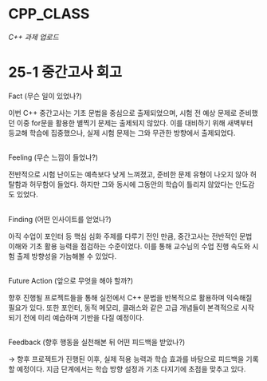 # CPP_CLASS
*C++ 과제 업로드*

# 25-1 중간고사 회고


Fact (무슨 일이 있었나?)

이번 C++ 중간고사는 기초 문법을 중심으로 출제되었으며, 시험 전 예상 문제로 준비했던 이중 for문을 활용한 별찍기 문제는 출제되지 않았다. 이를 대비하기 위해 새벽부터 등교해 학습에 집중했으나, 실제 시험 문제는 그와 무관한 방향에서 출제되었다.
##
Feeling (무슨 느낌이 들었나?)

전반적으로 시험 난이도는 예측보다 낮게 느껴졌고, 준비한 문제 유형이 나오지 않아 허탈함과 허무함이 들었다. 하지만 그와 동시에 그동안의 학습이 틀리지 않았다는 안도감도 있었다.
##
Finding (어떤 인사이트를 얻었나?)

아직 수업이 포인터 등 핵심 심화 주제를 다루기 전인 만큼, 중간고사는 전반적인 문법 이해와 기초 활용 능력을 점검하는 수준이었다. 이를 통해 교수님의 수업 진행 속도와 시험 출제 방향성을 가늠해볼 수 있었다.
##
Future Action (앞으로 무엇을 해야 할까?)

향후 진행될 프로젝트들을 통해 실전에서 C++ 문법을 반복적으로 활용하며 익숙해질 필요가 있다. 또한 포인터, 동적 메모리, 클래스와 같은 고급 개념들이 본격적으로 시작되기 전에 미리 예습하며 기반을 다질 예정이다.
##
Feedback (향후 행동을 실천해본 뒤 어떤 피드백을 받았나?)

→ 향후 프로젝트가 진행된 이후, 실제 적용 능력과 학습 효과를 바탕으로 피드백을 기록할 예정이다. 지금 단계에서는 학습 방향 설정과 기초 다지기에 초점을 맞추고 있다.
##
